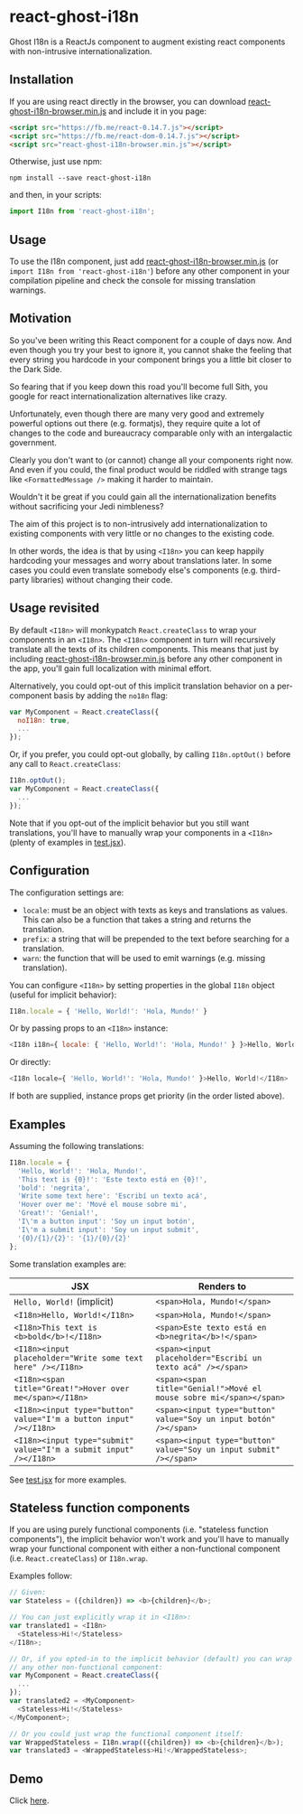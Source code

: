 react-ghost-i18n
================

Ghost I18n is a ReactJs component to augment existing react components with non-intrusive internationalization.

Installation
------------

If you are using react directly in the browser, you can download [react-ghost-i18n-browser.min.js](https://raw.github.com/pzavolinsky/react-i18n/master/dist/react-ghost-i18n-browser.min.js) and include it in you page:

```html
<script src="https://fb.me/react-0.14.7.js"></script>
<script src="https://fb.me/react-dom-0.14.7.js"></script>
<script src="react-ghost-i18n-browser.min.js"></script>
```

Otherwise, just use npm:

```
npm install --save react-ghost-i18n
```

and then, in your scripts:
```javascript
import I18n from 'react-ghost-i18n';
```

Usage
-----

To use the I18n component, just add [react-ghost-i18n-browser.min.js](https://raw.github.com/pzavolinsky/react-i18n/master/dist/react-ghost-i18n-browser.min.js) (or `import I18n from 'react-ghost-i18n'`) before any other component in your compilation pipeline and check the console for missing translation warnings.


Motivation
----------

So you've been writing this React component for a couple of days now. And even though you try your best to ignore it, you cannot shake the feeling that every string you hardcode in your component brings you a little bit closer to the Dark Side.

So fearing that if you keep down this road you'll become full Sith, you google for react internationalization alternatives like crazy.

Unfortunately, even though there are many very good and extremely powerful options out there (e.g. formatjs), they require quite a lot of changes to the code and bureaucracy comparable only with an intergalactic government.

Clearly you don't want to (or cannot) change all your components right now. And even if you could, the final product would be riddled with strange tags like `<FormattedMessage />` making it harder to maintain.

Wouldn't it be great if you could gain all the internationalization benefits without sacrificing your Jedi nimbleness?

The aim of this project is to non-intrusively add internationalization to existing components with very little or no changes to the existing code.

In other words, the idea is that by using `<I18n>` you can keep happily hardcoding your messages and worry about translations later. In some cases you could even translate somebody else's components (e.g. third-party libraries) without changing their code.


Usage revisited
---------------

By default `<I18n>` will monkypatch `React.createClass` to wrap your components in an `<I18n>`. The `<I18n>` component in turn will recursively translate all the texts of its children components. This means that just by including [react-ghost-i18n-browser.min.js](https://raw.github.com/pzavolinsky/react-i18n/master/dist/react-ghost-i18n-browser.min.js) before any other component in the app, you'll gain full localization with minimal effort.

Alternatively, you could opt-out of this implicit translation behavior on a per-component basis by adding the `no18n` flag:

```js
var MyComponent = React.createClass({
  noI18n: true,
  ...
});
```

Or, if you prefer, you could opt-out globally, by calling `I18n.optOut()` before any call to `React.createClass`:

```js
I18n.optOut();
var MyComponent = React.createClass({
  ...
});
```

Note that if you opt-out of the implicit behavior but you still want translations, you'll have to manually wrap your components in a `<I18n>` (plenty of examples in [test.jsx](https://raw.github.com/pzavolinsky/react-i18n/master/src/test.jsx)).

Configuration
-------------

The configuration settings are:
- `locale`: must be an object with texts as keys and translations as values. This can also be a function that takes a string and returns the translation.
- `prefix`: a string that will be prepended to the text before searching for a translation.
- `warn`: the function that will be used to emit warnings (e.g. missing translation).

You can configure `<I18n>` by setting properties in the global `I18n` object (useful for implicit behavior):
```js
I18n.locale = { 'Hello, World!': 'Hola, Mundo!' }
```

Or by passing props to an `<I18n>` instance:
```js
<I18n i18n={ locale: { 'Hello, World!': 'Hola, Mundo!' } }>Hello, World!</I18n>
```

Or directly:
```js
<I18n locale={ 'Hello, World!': 'Hola, Mundo!' }>Hello, World!</I18n>
```

If both are supplied, instance props get priority (in the order listed above).

Examples
--------

Assuming the following translations:

```js
I18n.locale = {
  'Hello, World!': 'Hola, Mundo!',
  'This text is {0}!': 'Este texto está en {0}!',
  'bold': 'negrita',
  'Write some text here': 'Escribí un texto acá',
  'Hover over me': 'Mové el mouse sobre mi',
  'Great!': 'Genial!',
  'I\'m a button input': 'Soy un input botón',
  'I\'m a submit input': 'Soy un input submit',
  '{0}/{1}/{2}': '{1}/{0}/{2}'
};

```

Some translation examples are:

| JSX  | Renders to |
|----- |------------|
| `Hello, World!` (implicit) | `<span>Hola, Mundo!</span>` |
| `<I18n>Hello, World!</I18n>` | `<span>Hola, Mundo!</span>` |
| `<I18n>This text is <b>bold</b>!</I18n>` | `<span>Este texto está en <b>negrita</b>!</span>` |
| `<I18n><input placeholder="Write some text here" /></I18n>` | `<span><input placeholder="Escribí un texto acá" /></span>` |
| `<I18n><span title="Great!">Hover over me</span></I18n>` | `<span><span title="Genial!">Mové el mouse sobre mi</span></span>` |
| `<I18n><input type="button" value="I'm a button input" /></I18n>` | `<span><input type="button" value="Soy un input botón" /></span>` |
| `<I18n><input type="submit" value="I'm a submit input" /></I18n>` | `<span><input type="button" value="Soy un input submit" /></span>` |

See [test.jsx](https://raw.github.com/pzavolinsky/react-i18n/master/src/test.jsx) for more examples.

Stateless function components
-----------------------------

If you are using purely functional components (i.e. "stateless function components"), the implicit behavior won't work and you'll have to manually wrap your functional component with either a non-functional component (i.e. `React.createClass`) or `I18n.wrap`.

Examples follow:

```js
// Given:
var Stateless = ({children}) => <b>{children}</b>;

// You can just explicitly wrap it in <I18n>:
var translated1 = <I18n>
  <Stateless>Hi!</Stateless>
</I18n>;

// Or, if you opted-in to the implicit behavior (default) you can wrap it in
// any other non-functional component:
var MyComponent = React.createClass({
  ...
});
var translated2 = <MyComponent>
  <Stateless>Hi!</Stateless>
</MyComponent>;

// Or you could just wrap the functional component itself:
var WrappedStateless = I18n.wrap(({children}) => <b>{children}</b>);
var translated3 = <WrappedStateless>Hi!</WrappedStateless>;
```

Demo
----

Click [here](http://pzavolinsky.github.io/react-ghost-i18n/).
